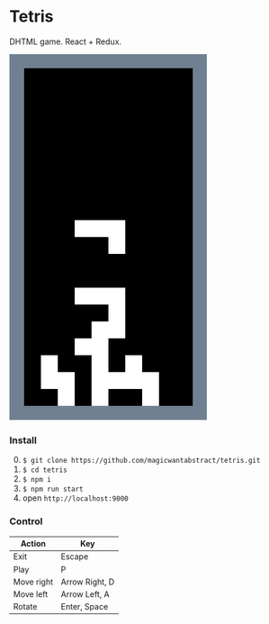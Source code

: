# Tetris
DHTML game. React + Redux.

![alt text](./screenshot.png "Game")

### Install
0. `$ git clone https://github.com/magicwantabstract/tetris.git`
1. `$ cd tetris`
2. `$ npm i`
3. `$ npm run start`
4. open `http://localhost:9000`

### Control
| Action     | Key            |
|------------|----------------|
| Exit       | Escape         |
| Play       | P              |
| Move right | Arrow Right, D |
| Move left  | Arrow Left, A  |
| Rotate     | Enter, Space   |
